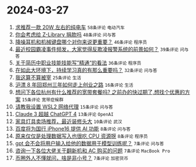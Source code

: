 # 2024-03-27

1. [求推荐一款 20W 左右的纯电车](https://www.v2ex.com/t/1027321) `58条评论` `电动汽车`
1. [你会考虑给 Z-Library 捐款吗](https://www.v2ex.com/t/1027315) `48条评论` `问与答`
1. [降噪耳机和机械键盘哪个对你来说更重要？](https://www.v2ex.com/t/1027325) `46条评论` `程序员`
1. [最近校园霸凌事件频发，大家觉得反欺凌报警系统的前景如何？](https://www.v2ex.com/t/1027332) `39条评论` `问与答`
1. [关于简历中职业技能技能写”精通“的看法](https://www.v2ex.com/t/1027333) `36条评论` `程序员`
1. [在如此大环境下，持续学习真的有那么重要吗？](https://www.v2ex.com/t/1027318) `32条评论` `问与答`
1. [我这算不算被宰](https://www.v2ex.com/t/1027345) `25条评论` `生活`
1. [沪漂 8 年回郑州三年如何走上创业之路](https://www.v2ex.com/t/1027311) `16条评论` `生活`
1. [想问下各位杭州有什么推荐的宽带套餐吗? 之前办的快过期了,想找个优惠的方案](https://www.v2ex.com/t/1027340) `15条评论` `宽带症候群`
1. [请教我设置 WSL2 网络代理](https://www.v2ex.com/t/1027320) `15条评论` `问与答`
1. [Claude 3 超越 ChatGPT 4](https://www.v2ex.com/t/1027329) `13条评论` `OpenAI`
1. [家具灯具卖场推荐，最近装修头大](https://www.v2ex.com/t/1027338) `10条评论` `武汉`
1. [百度将为国行 iPhone16 提供 AI 功能](https://www.v2ex.com/t/1027330) `8条评论` `问与答`
1. [原来仅仅是处理数据写入也很吃 CPU 资源呀](https://www.v2ex.com/t/1027314) `8条评论` `程序员`
1. [gpt 会不会将用户输入给他的数据用于模型训练呢？](https://www.v2ex.com/t/1027350) `7条评论` `问与答`
1. [咨询一下各位大佬关于翻新机和 AC 购买的问题](https://www.v2ex.com/t/1027324) `7条评论` `MacBook Pro`
1. [币圈外人不懂就问，啥是非小号？](https://www.v2ex.com/t/1027309) `7条评论` `加密货币`

